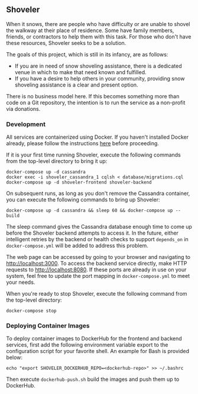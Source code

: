 ## Shoveler

When it snows, there are people who have difficulty or are unable to shovel the walkway at their place of residence. Some have family members, friends, or contractors to help them with this task. For those who don't have these resources, Shoveler seeks to be a solution.

The goals of this project, which is still in its infancy, are as follows:

- If you are in need of snow shoveling assistance, there is a dedicated venue in which to make that need known and fulfilled.
- If you have a desire to help others in your community, providing snow shoveling assistance is a clear and present option.

There is no business model here. If this becomes something more than code on a Git repository, the intention is to run the service as a non-profit via donations.

### Development

All services are containerized using Docker. If you haven't installed Docker already, please follow the instructions [here](https://docs.docker.com/engine/install/) before proceeding.

If it is your first time running Shoveler, execute the following commands from the top-level directory to bring it up:

```
docker-compose up -d cassandra
docker exec -i shoveler_cassandra_1 cqlsh < database/migrations.cql
docker-compose up -d shoveler-frontend shoveler-backend
```

On subsequent runs, as long as you don't remove the Cassandra container, you can execute the following commands to bring up Shoveler:

```
docker-compose up -d cassandra && sleep 60 && docker-compose up --build
```

The sleep command gives the Cassandra database enough time to come up before the Shoveler backend attempts to access it. In the future, either intelligent retries by the backend or health checks to support `depends_on` in `docker-compose.yml` will be added to address this problem.

The web page can be accessed by going to your browser and navigating to [http://localhost:3000](http://localhost:3000). To access the backend service directly, make HTTP requests to [http://localhost:8080](http://localhost:8080). If these ports are already in use on your system, feel free to update the port mapping in `docker-compose.yml` to meet your needs.

When you're ready to stop Shoveler, execute the following command from the top-level directory:

```
docker-compose stop
```

### Deploying Container Images

To deploy container images to DockerHub for the frontend and backend services, first add the following environment variable export to the configuration script for your favorite shell. An example for Bash is provided below:

```
echo "export SHOVELER_DOCKERHUB_REPO=<dockerhub-repo>" >> ~/.bashrc
```

Then execute `dockerhub-push.sh` build the images and push them up to DockerHub.
